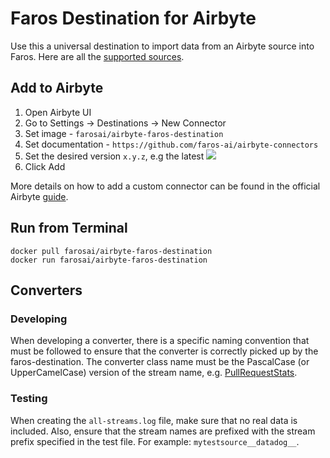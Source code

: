 # Faros Destination for Airbyte

Use this a universal destination to import data from an Airbyte source into Faros.
Here are all the [supported sources](https://github.com/faros-ai/airbyte-connectors/tree/main/destinations/faros-destination/src/converters).

## Add to Airbyte

1. Open Airbyte UI
2. Go to Settings -> Destinations -> New Connector
3. Set image - `farosai/airbyte-faros-destination`
4. Set documentation - `https://github.com/faros-ai/airbyte-connectors`
5. Set the desired version `x.y.z`, e.g the latest [![](https://img.shields.io/docker/v/farosai/airbyte-faros-destination?color=blue&label=docker)](https://hub.docker.com/r/farosai/airbyte-faros-destination/tags)
6. Click Add

More details on how to add a custom connector can be found in the official Airbyte [guide](https://docs.airbyte.com/integrations/custom-connectors).

## Run from Terminal

```shell
docker pull farosai/airbyte-faros-destination
docker run farosai/airbyte-faros-destination
```

## Converters

### Developing

When developing a converter, there is a specific naming convention that must be
followed to ensure that the converter is correctly picked up by the
faros-destination. The converter class name must be the PascalCase (or
UpperCamelCase) version of the stream name, e.g.
[PullRequestStats](https://github.com/faros-ai/airbyte-connectors/blob/main/destinations/faros-destination/src/converters/github/pull_request_stats.ts).

### Testing

When creating the `all-streams.log` file, make sure that no real data is included. Also, ensure that the stream names are prefixed with the stream prefix specified in the test file. For example: `mytestsource__datadog__`.
